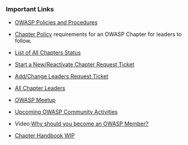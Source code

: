### Important Links
* [OWASP Policies and Procedures](https://owasp.org/www-policy/)
* [Chapter Policy](https://owasp.org/www-policy/) requirements for an OWASP Chapter for leaders to follow.
* [List of All Chapters Status](/chapters/status/)
* [Start a New/Reactivate Chapter Request Ticket](https://owasporg.atlassian.net/servicedesk/customer/portal/7/group/18/create/73)

* [Add/Change Leaders Request Ticket](https://owasporg.atlassian.net/servicedesk/customer/portal/7/group/18/create/73)
* [All Chapter Leaders](/chapters/leaders/)

* [OWASP Meetup](https://owasp.meetup.com)
* [Upcoming OWASP Community Activities](/chapters/events/)

* Video:[Why should you become an OWASP Member?](https://youtu.be/RrUQYkzdaos)
* [Chapter Handbook WIP](/www-policy/operational/chapter-handbook-existing)
